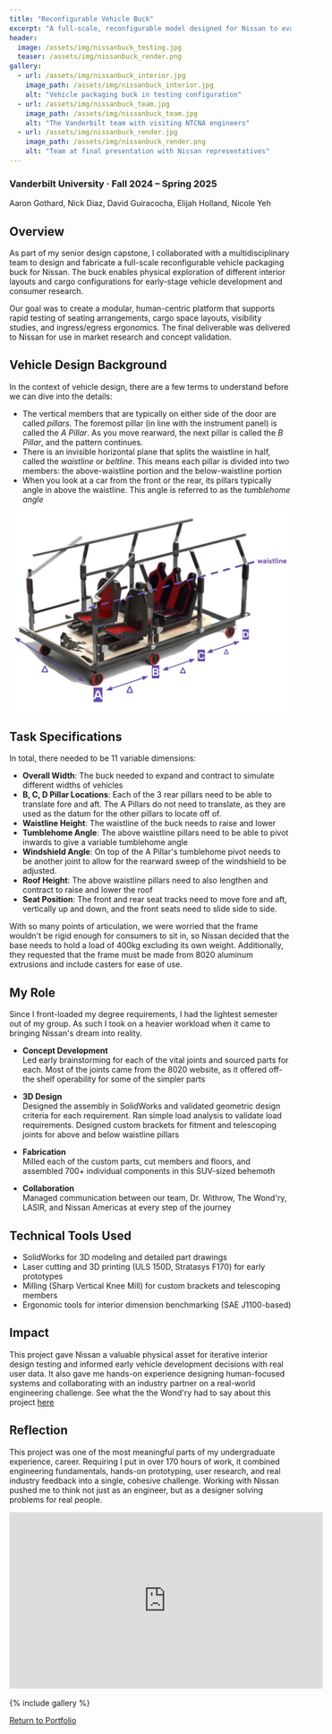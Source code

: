```yaml
---
title: "Reconfigurable Vehicle Buck"
excerpt: "A full-scale, reconfigurable model designed for Nissan to evaluate interior layout concepts for future vehicle platforms."
header:
  image: /assets/img/nissanbuck_testing.jpg
  teaser: /assets/img/nissanbuck_render.png
gallery:
  - url: /assets/img/nissanbuck_interior.jpg
    image_path: /assets/img/nissanbuck_interior.jpg
    alt: "Vehicle packaging buck in testing configuration"
  - url: /assets/img/nissanbuck_team.jpg
    image_path: /assets/img/nissanbuck_team.jpg
    alt: "The Vanderbilt team with visiting NTCNA engineers"
  - url: /assets/img/nissanbuck_render.jpg
    image_path: /assets/img/nissanbuck_render.png
    alt: "Team at final presentation with Nissan representatives"
---
```



### Vanderbilt University · Fall 2024 – Spring 2025
Aaron Gothard, Nick Diaz, David Guiracocha, Elijah Holland, Nicole Yeh

## Overview

As part of my senior design capstone, I collaborated with a multidisciplinary team to design and fabricate a full-scale reconfigurable vehicle packaging buck for Nissan. The buck enables physical exploration of different interior layouts and cargo configurations for early-stage vehicle development and consumer research.

Our goal was to create a modular, human-centric platform that supports rapid testing of seating arrangements, cargo space layouts, visibility studies, and ingress/egress ergonomics. The final deliverable was delivered to Nissan for use in market research and concept validation.

## Vehicle Design Background

In the context of vehicle design, there are a few terms to understand before we can dive into the details:
-   The vertical members that are typically on either side of the door are called *pillars*. The foremost pillar (in line with the instrument panel) is called the *A Pillar*. As you move rearward, the next pillar is called the *B Pillar*, and the pattern continues. 
-   There is an invisible horizontal plane that splits the waistline in half, called the *waistline* or *beltline*. This means each pillar is divided into two members: the above-waistline portion and the below-waistline portion
-   When you look at a car from the front or the rear, its pillars typically angle in above the waistline. This angle is referred to as the *tumblehome angle*

![Labeled Diagram](/assets/img/nissanbuck_pillarandwidth.png)


## Task Specifications
In total, there needed to be 11 variable dimensions:
- **Overall Width**: The buck needed to expand and contract to simulate different widths of vehicles
- **B, C, D Pillar Locations**: Each of the 3 rear pillars need to be able to translate fore and aft. The A Pillars do not need to translate, as they are used as the datum for the other pillars to locate off of.
- **Waistline Height**: The waistline of the buck needs to raise and lower
- **Tumblehome Angle**: The above waistline pillars need to be able to pivot inwards to give a variable tumblehome angle
- **Windshield Angle**: On top of the A Pillar's tumblehome pivot needs to be another joint to allow for the rearward sweep of the windshield to be adjusted.
- **Roof Height**: The above waistline pillars need to also lengthen and contract to raise and lower the roof
- **Seat Position**: The front and rear seat tracks need to move fore and aft, vertically up and down, and the front seats need to slide side to side.

With so many points of articulation, we were worried that the frame wouldn't be rigid enough for consumers to sit in, so Nissan decided that the base needs to hold a load of 400kg excluding its own weight. Additionally, they requested that the frame must be made from 8020 aluminum extrusions and include casters for ease of use.

## My Role
Since I front-loaded my degree requirements, I had the lightest semester out of my group. As such I took on a heavier workload when it came to bringing Nissan's dream into reality. 

- **Concept Development**  
  Led early brainstorming for each of the vital joints and sourced parts for each. Most of the joints came from the 8020 website, as it offered off-the shelf operability for some of the simpler parts

- **3D Design**  
  Designed the assembly in SolidWorks and validated geometric design criteria for each requirement. Ran simple load analysis to validate load requirements. Designed custom brackets for fitment and telescoping joints for above and below waistline pillars

- **Fabrication**  
  Milled each of the custom parts, cut members and floors, and assembled 700+ individual components in this SUV-sized behemoth

- **Collaboration**  
  Managed communication between our team, Dr. Withrow, The Wond'ry, LASIR, and Nissan Americas at every step of the journey

## Technical Tools Used

- SolidWorks for 3D modeling and detailed part drawings  
- Laser cutting and 3D printing (ULS 150D, Stratasys F170) for early prototypes 
- Milling (Sharp Vertical Knee Mill) for custom brackets and telescoping members
- Ergonomic tools for interior dimension benchmarking (SAE J1100-based)

## Impact

This project gave Nissan a valuable physical asset for iterative interior design testing and informed early vehicle development decisions with real user data. It also gave me hands-on experience designing human-focused systems and collaborating with an industry partner on a real-world engineering challenge. See what the the Wond'ry had to say about this project <a href="https://www.linkedin.com/posts/thewondry_vugivingday-thewondry-studentinnovation-ugcPost-7316217261315227649-M_9d?utm_source=share&utm_medium=member_desktop&rcm=ACoAADZhIbwBYnidTBF8g0tJkQIXkYWlvI2qKNA"> here</a>

## Reflection

This project was one of the most meaningful parts of my undergraduate experience, career. Requiring I put in over 170 hours of work, it combined engineering fundamentals, hands-on prototyping, user research, and real industry feedback into a single, cohesive challenge. Working with Nissan pushed me to think not just as an engineer, but as a designer solving problems for real people. 

<iframe width="560" height="315" src="https://www.youtube.com/embed/_DXw8G_t55U?si=xzYaMDIArdWUt_08" title="YouTube video player" frameborder="0" allow="accelerometer; autoplay; clipboard-write; encrypted-media; gyroscope; picture-in-picture; web-share" referrerpolicy="strict-origin-when-cross-origin" allowfullscreen></iframe>

{% include gallery %}

[Return to Portfolio](/portfolio)
